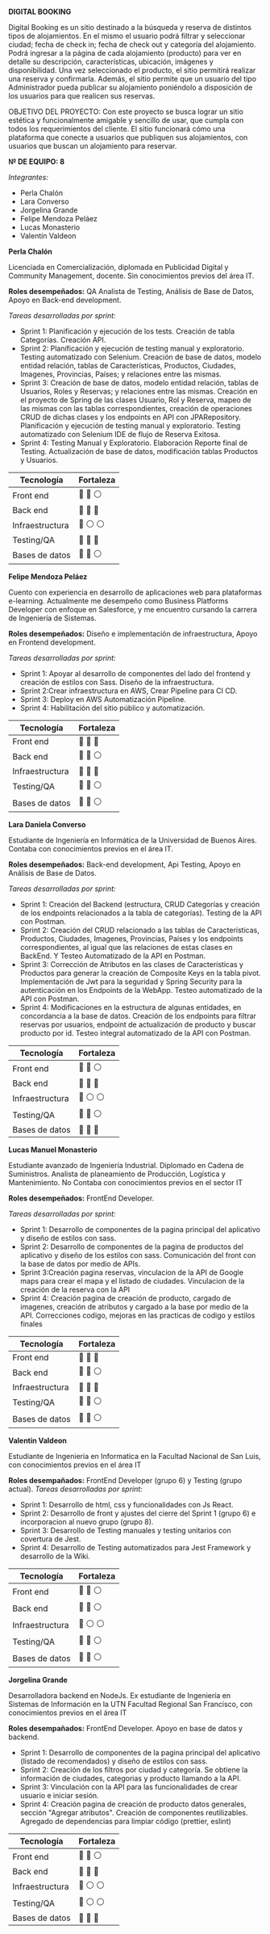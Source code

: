 **DIGITAL BOOKING**

 Digital Booking es un sitio destinado a la búsqueda y reserva de distintos tipos de alojamientos. En el mismo el usuario podrá filtrar y seleccionar ciudad; fecha de check in; fecha de check out y categoría del alojamiento. Podrá ingresar a la página de cada alojamiento (producto) para ver en detalle su descripción, características, ubicación, imágenes y disponibilidad. Una vez seleccionado el producto, el sitio permitirá realizar una reserva y confirmarla. 
 Además, el sitio permite que un usuario del tipo Administrador pueda publicar su alojamiento poniéndolo a disposición de los usuarios para que realicen sus reservas. 

 OBJETIVO DEL PROYECTO: Con este proyecto se busca lograr un sitio estética y funcionalmente amigable y sencillo de usar, que cumpla con todos los requerimientos del cliente. El sitio funcionará cómo una plataforma que conecte a usuarios que publiquen sus alojamientos, con usuarios que buscan un alojamiento para reservar. 


 **№ DE EQUIPO: 8**

 _Integrantes:_
 - Perla Chalón
 - Lara Converso
 - Jorgelina Grande
 - Felipe Mendoza Peláez
 - Lucas Monasterio
 - Valentín Valdeon

 **Perla Chalón**

 Licenciada en Comercialización, diplomada en Publicidad Digital y Community Management, docente. 
 Sin conocimientos previos del área IT.

 **Roles desempeñados:** QA Analista de Testing, Análisis de Base de Datos, Apoyo en Back-end development.

 _Tareas desarrolladas por sprint:_ 
 - Sprint 1: Planificación y ejecución de los tests. Creación de tabla Categorías. Creación API. 
 - Sprint 2: Planificación y ejecución de testing manual y exploratorio. Testing automatizado con Selenium. Creación de base de datos, modelo entidad relación, tablas de Características, Productos, Ciudades, Imagenes, Provincias, Países; y relaciones entre las mismas.
 - Sprint 3: Creación de base de datos, modelo entidad relación, tablas de Usuarios, Roles y Reservas; y relaciones entre las mismas. Creación en el proyecto de Spring de las clases Usuario, Rol y Reserva, mapeo de las mismas con las tablas correspondientes, creación de operaciones CRUD de dichas clases y los endpoints en API con JPARepository. Planificación y ejecución de testing manual y exploratorio. Testing automatizado con Selenium IDE de flujo de Reserva Exitosa.
 - Sprint 4: Testing Manual y Exploratorio. Elaboración Reporte final de Testing. Actualización de base de datos, modificación tablas Productos y Usuarios. 

 | **Tecnología** | **Fortaleza**|
 | ------ | ------ |
 | Front end| 🔵 🔵 ⚪|
 | Back end| 🔵 🔵 🔵|
 | Infraestructura| 🔵 ⚪ ⚪|
 | Testing/QA| 🔵 🔵 🔵|
 | Bases de datos| 🔵 🔵 ⚪|


 **Felipe Mendoza Peláez**

 Cuento con experiencia en desarrollo de aplicaciones web para plataformas e-learning. Actualmente me desempeño como Business Platforms Developer con enfoque en Salesforce, y me encuentro cursando la carrera de Ingeniería de Sistemas.

 **Roles desempeñados:** Diseño e implementación de infraestructura, Apoyo en Frontend development.

 _Tareas desarrolladas por sprint:_ 
 - Sprint 1: Apoyar al desarrollo de componentes del lado del frontend y creación de estilos con Sass. Diseño de la infraestructura. 
 - Sprint 2:Crear infraestructura en AWS, Crear Pipeline para CI CD. 
 - Sprint 3: Deploy en AWS Automatización Pipeline.
 - Sprint 4: Habilitación del sitio público y automatización.

 | **Tecnología** | **Fortaleza**|
 | ------ | ------ |
 | Front end| 🔵 🔵 🔵|
 | Back end| 🔵 🔵 ⚪|
 | Infraestructura| 🔵 🔵 🔵|
 | Testing/QA| 🔵 🔵 ⚪|
 | Bases de datos| 🔵 🔵 ⚪|

 **Lara Daniela Converso**

 Estudiante de Ingeniería en Informática de la Universidad de Buenos Aires. Contaba con conocimientos previos en el área IT.

 **Roles desempeñados:** Back-end development, Api Testing, Apoyo en Análisis de Base de Datos.

 _Tareas desarrolladas por sprint:_ 
 - Sprint 1: Creación del Backend (estructura, CRUD Categorías y creación de los endpoints relacionados a la tabla de categorías). Testing de la API con Postman. 
 - Sprint 2: Creación del CRUD relacionado a las tablas de Características, Productos, Ciudades, Imagenes, Provincias, Países y los endpoints correspondientes, al igual que las relaciones de estas clases en BackEnd. Y Testeo Automatizado de la API en Postman. 
 - Sprint 3: Corrección de Atributos en las clases de Características y Productos para generar la creación de Composite Keys en la tabla pivot. Implementación de Jwt para la seguridad y Spring Security para la autenticación en los Endpoints de la WebApp. Testeo automatizado de la API con Postman. 
 - Sprint 4: Modificaciones en la estructura de algunas entidades, en concordancia a la base de datos. Creación de los endpoints para filtrar reservas por usuarios, endpoint de actualización de producto y buscar producto por id. Testeo integral automatizado de la API con Postman.  

 | **Tecnología** | **Fortaleza**|
 | ------ | ------ |
 | Front end| 🔵 🔵 ⚪|
 | Back end| 🔵 🔵 🔵|
 | Infraestructura| 🔵 ⚪ ⚪|
 | Testing/QA| 🔵 🔵 ⚪|
 | Bases de datos| 🔵 🔵 🔵|

 **Lucas Manuel Monasterio**

 Estudiante avanzado de Ingeniería Industrial. Diplomado en Cadena de Suministros. Analista de planeamiento de Producción, Logística y Mantenimiento. No Contaba con conocimientos previos en el sector IT 

 **Roles desempeñados:** FrontEnd Developer.

 _Tareas desarrolladas por sprint:_ 
 - Sprint 1: Desarrollo de componentes de la pagina principal del aplicativo y diseño de estilos con sass.
 - Sprint 2: Desarrollo de componentes de la pagina de productos del aplicativo y diseño de los estilos con sass. Comunicación del front con la base de datos por medio de APIs.
 - Sprint 3:Creación pagina reservas, vinculacion de la API de Google maps para crear el mapa y el listado de ciudades. Vinculacion de la creación de la reserva con la API
 - Sprint 4: Creación pagina de creación de producto, cargado de imagenes, creación de atributos y cargado a la base por medio de la API. Correcciones codigo, mejoras en las practicas de codigo y estilos finales

 | **Tecnología** | **Fortaleza**|
 | ------ | ------ |
 | Front end| 🔵 🔵 🔵|
 | Back end| 🔵 🔵 ⚪|
 | Infraestructura| 🔵 🔵 🔵|
 | Testing/QA| 🔵 🔵 ⚪|
 | Bases de datos| 🔵 🔵 ⚪|



 **Valentin Valdeon**

 Estudiante de Ingenieria en Informatica en la Facultad Nacional de San Luis, con conocimientos previos en el área IT

 **Roles desempañados:** FrontEnd Developer (grupo 6) y Testing (grupo actual).
 _Tareas desarrolladas por sprint:_ 
 - Sprint 1: Desarrollo de html, css y funcionalidades con Js React.
 - Sprint 2: Desarrollo de front y ajustes del cierre del Sprint 1 (grupo 6) e incorporacion al nuevo grupo (grupo 8).
 - Sprint 3: Desarrollo de Testing manuales y testing unitarios con covertura de Jest.
 - Sprint 4: Desarrollo de Testing automatizados para Jest Framework y desarrollo de la Wiki.

 | **Tecnología** | **Fortaleza**|
 | ------ | ------ |
 | Front end| 🔵 🔵 ⚪|
 | Back end| 🔵 🔵 ⚪|
 | Infraestructura| 🔵 ⚪ ⚪ |
 | Testing/QA| 🔵 🔵 ⚪|
 | Bases de datos| 🔵 🔵 ⚪|

 **Jorgelina Grande**

 Desarrolladora backend en NodeJs. Ex estudiante de Ingeniería en Sistemas de Información en la UTN Facultad Regional San Francisco, con conocimientos previos en el área IT

 **Roles desempañados:** FrontEnd Developer. Apoyo en base de datos y backend.

 * Sprint 1: Desarrollo de componentes de la pagina principal del aplicativo (listado de recomendados) y diseño de estilos con sass.
 * Sprint 2: Creación de los filtros por ciudad y categoría. Se obtiene la información de ciudades, categorias y producto llamando a la API.
 * Sprint 3: Vinculación con la API para las funcionalidades de crear usuario e iniciar sesión.
 * Sprint 4: Creación pagina de creación de producto datos generales, sección "Agregar atributos". Creación de componentes reutilizables. Agregado de dependencias para limpiar código (prettier, eslint)

 | **Tecnología** | **Fortaleza**|
 | ------ | ------ |
 | Front end| 🔵 🔵 ⚪|
 | Back end| 🔵 🔵 🔵|
 | Infraestructura| 🔵 ⚪ ⚪ |
 | Testing/QA| 🔵 ⚪ ⚪|
 | Bases de datos| 🔵 🔵 🔵|
